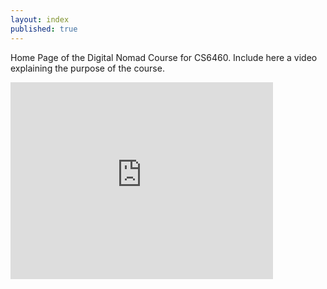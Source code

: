 ```yaml
---
layout: index
published: true
---
```


Home Page of the Digital Nomad Course for CS6460. Include here a video explaining the purpose of the course.

<iframe width="420" height="315" src="https://www.youtube.com/watch?v=dFWk_N0brFw" frameborder="0" allowfullscreen></iframe>
